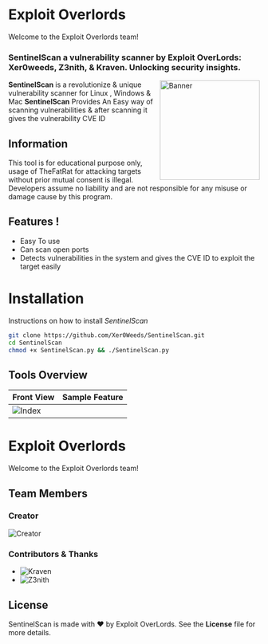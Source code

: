 # Exploit Overlords

Welcome to the Exploit Overlords team!



### SentinelScan a vulnerability scanner by Exploit OverLords: Xer0weeds, Z3nith, & Kraven. Unlocking security insights.

<img align="right" alt="Banner" width="200" src="https://c8.alamy.com/comp/2PG1BDT/cute-anonymous-hacker-with-white-hoodie-using-the-computer-laptop-concept-of-ethical-hacking-cybersecurity-cybercrime-cyberattack-2PG1BDT.jpg">

**SentinelScan** is a revolutionize & unique vulnerability scanner for Linux , Windows & Mac **SentinelScan** Provides An Easy way of scanning vulnerabilities & after scanning it gives the vulnerability CVE ID 
 
 ## Information
 This tool is for educational purpose only, usage of TheFatRat for attacking targets without prior mutual consent is illegal.
Developers assume no liability and are not responsible for any misuse or damage cause by this program.

 ## Features !
 - Easy To use
 - Can scan open ports
 - Detects vulnerabilities in the system and gives the CVE ID 
   to exploit the target easily

# Installation
Instructions on how to install *SentinelScan*
```bash
git clone https://github.com/Xer0Weeds/SentinelScan.git
cd SentinelScan
chmod +x SentinelScan.py && ./SentinelScan.py
```

## Tools Overview
| Front View | Sample Feature	|
| ------------  | ------------ |
|![Index](https://drive.google.com/file/d/1Fq6ESyVeGlP87NEfIF482DItMnUU80RH/view?usp=drive_link)


# Exploit Overlords

Welcome to the Exploit Overlords team!

## Team Members

### Creator
![Creator](https://drive.google.com/file/d/1eQ-OOybRfs6pIyBWi0-gvXgoi-FdqgrP/view?usp=drive_link)

### Contributors & Thanks
- ![Kraven](https://drive.google.com/file/d/1t0oB1oBU8I_JmRL8d3RSENgvZ6jSUKn9/view?usp=drive_link)
- ![Z3nith](https://drive.google.com/file/d/1t0oB1oBU8I_JmRL8d3RSENgvZ6jSUKn9/view?usp=drive_link)


## License
SentinelScan is made with ❤️ by Exploit OverLords. See the **License** file for more details.



